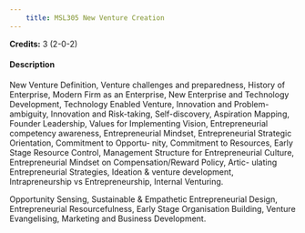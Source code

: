 ```yaml
---
    title: MSL305 New Venture Creation
---
```

**Credits:** 3 (2-0-2)



#### Description 
New Venture Definition, Venture challenges and preparedness, History of Enterprise, Modern Firm as an Enterprise, New Enterprise and Technology Development, Technology Enabled Venture, Innovation and Problem-ambiguity, Innovation and Risk-taking, Self-discovery, Aspiration Mapping, Founder Leadership, Values for Implementing Vision, Entrepreneurial competency awareness, Entrepreneurial Mindset, Entrepreneurial Strategic Orientation, Commitment to Opportu- nity, Commitment to Resources, Early Stage Resource Control, Management Structure for Entrepreneurial Culture, Entrepreneurial Mindset on Compensation/Reward Policy, Artic- ulating Entrepreneurial Strategies, Ideation & venture development, Intrapreneurship vs Entrepreneurship, Internal Venturing.

Opportunity Sensing, Sustainable & Empathetic Entrepreneurial Design, Entrepreneurial Resourcefulness, Early Stage Organisation Building, Venture Evangelising, Marketing and Business Development.